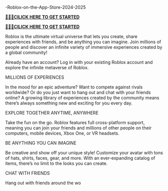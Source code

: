  -Roblox-on-the-App-Store-2024-2025


**[🚩🚩🚩CILICK HERE TO GET STARTED](https://cutt.ly/qeZJesA4)**

**[🚩🚩🚩CILICK HERE TO GET STARTED](https://cutt.ly/qeZJesA4)**

Roblox is the ultimate virtual universe that lets you create, share experiences with friends, and be anything you can imagine. Join millions of people and discover an infinite variety of immersive experiences created by a global community!

Already have an account? Log in with your existing Roblox account and explore the infinite metaverse of Roblox.

MILLIONS OF EXPERIENCES

In the mood for an epic adventure? Want to compete against rivals worldwide? Or do you just want to hang out and chat with your friends online? A growing library of experiences created by the community means there’s always something new and exciting for you every day.

EXPLORE TOGETHER ANYTIME, ANYWHERE

Take the fun on the go. Roblox features full cross-platform support, meaning you can join your friends and millions of other people on their computers, mobile devices, Xbox One, or VR headsets.

BE ANYTHING YOU CAN IMAGINE

Be creative and show off your unique style! Customize your avatar with tons of hats, shirts, faces, gear, and more. With an ever-expanding catalog of items, there’s no limit to the looks you can create.

CHAT WITH FRIENDS

Hang out with friends around the wo





